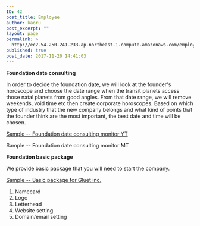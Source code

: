 ```yaml
---
ID: 42
post_title: Employee
author: kaoru
post_excerpt: ""
layout: page
permalink: >
  http://ec2-54-250-241-233.ap-northeast-1.compute.amazonaws.com/employee/
published: true
post_date: 2017-11-20 14:41:03
---
```

<strong>Foundation date consulting</strong>

<span style="font-weight: 400;">In order to decide the foundation date, we will look at the founder's horoscope and choose the date range when the transit planets access those natal planets from good angles. From that date range, we will remove weekends, void time etc then create corporate horoscopes. Based on which type of industry that the new company belongs and what kind of points that the founder think are the most important, the best date and time will be chosen.</span>

<a href="http://ec2-54-250-241-233.ap-northeast-1.compute.amazonaws.com/foundation-date-analysis-gluet-inc/">Sample -- Foundation date consulting monitor YT</a>

Sample -- Foundation date consulting monitor MT

<strong>Foundation basic package</strong>

We provide basic package that you will need to start the company.

<a href="http://ec2-54-250-241-233.ap-northeast-1.compute.amazonaws.com/gluet-basic-package-sample/" target="_blank" rel="noopener">Sample -- Basic package for Gluet inc.</a>
<ol>
 	<li>Namecard</li>
 	<li>Logo</li>
 	<li>Letterhead</li>
 	<li>Website setting</li>
 	<li>Domain/email setting</li>
</ol>